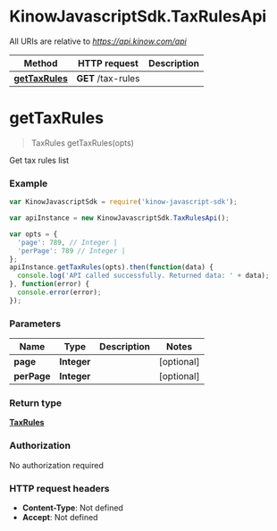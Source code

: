 # KinowJavascriptSdk.TaxRulesApi

All URIs are relative to *https://api.kinow.com/api*

Method | HTTP request | Description
------------- | ------------- | -------------
[**getTaxRules**](TaxRulesApi.md#getTaxRules) | **GET** /tax-rules | 


<a name="getTaxRules"></a>
# **getTaxRules**
> TaxRules getTaxRules(opts)



Get tax rules list

### Example
```javascript
var KinowJavascriptSdk = require('kinow-javascript-sdk');

var apiInstance = new KinowJavascriptSdk.TaxRulesApi();

var opts = { 
  'page': 789, // Integer | 
  'perPage': 789 // Integer | 
};
apiInstance.getTaxRules(opts).then(function(data) {
  console.log('API called successfully. Returned data: ' + data);
}, function(error) {
  console.error(error);
});

```

### Parameters

Name | Type | Description  | Notes
------------- | ------------- | ------------- | -------------
 **page** | **Integer**|  | [optional] 
 **perPage** | **Integer**|  | [optional] 

### Return type

[**TaxRules**](TaxRules.md)

### Authorization

No authorization required

### HTTP request headers

 - **Content-Type**: Not defined
 - **Accept**: Not defined

